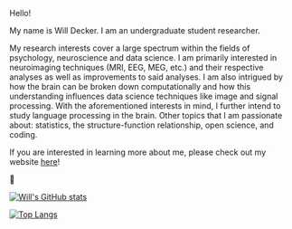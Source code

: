 Hello!

My name is Will Decker. I am an undergraduate student researcher.

My research interests cover a large spectrum within the fields of psychology, neuroscience and data science. I am primarily interested in neuroimaging techniques (MRI, EEG, MEG, etc.) and their respective analyses as well as improvements to said analyses. I am also intrigued by how the brain can be broken down computationally and how this understanding influences data science techniques like image and signal processing. With the aforementioned interests in mind, I further intend to study language processing in the brain. Other topics that I am passionate about: statistics, the structure-function relationship, open science, and coding.

If you are interested in learning more about me, please check out my website [here](https://www.jwilldecker.com)!

:brain:

[![Will's GitHub stats](https://github-readme-stats.vercel.app/api?username=w-decker)](https://github.com/anuraghazra/github-readme-stats)





[![Top Langs](https://github-readme-stats.vercel.app/api/top-langs/?username=w-decker)](https://github.com/anuraghazra/github-readme-stats)

